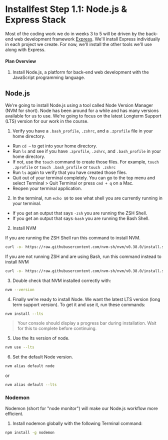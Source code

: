 # Installfest Step 1.1: Node.js & Express Stack

Most of the coding work we do in weeks 3 to 5 will be driven by the back-end web development framework [Express](http://expressjs.com). We'll install Express individually in each project we create. For now, we'll install the other tools we'll use along with Express.

#### Plan Overview

1. Install Node.js, a platform for back-end web development with the JavaScript programming language.
<!-- 1. Install MongoDB, the database we'll use with our Node.js and Express stack. -->

## Node.js

We're going to install Node.js using a tool called Node Version Manager (NVM for short). Node has been around for a while and has many versions available for us to use. We're going to focus on the latest Longterm Support (LTS) version for our work in the course.

1. Verify you have a `.bash_profile`, `.zshrc`, and a `.zprofile` file in your home directory.
- Run `cd ~` to get into your home directory.
- Run `ls` and see if you have `.zprofile`, `.zshrc`, and `.bash_profile` in your home directory.
- If not, use the `touch` command to create those files. For example, `touch .zprofile` or `touch .bash_profile` or `touch .zshrc`
- Run `ls` again to verify that you have created those files.
- Quit out of your terminal completely. You can go to the top menu and select Terminal > Quit Terminal or press `cmd + q` on a Mac.
- Reopen your terminal application.

2. In the terminal, run `echo $0` to see what shell you are currently running in your terminal.
- If you get an output that says `-zsh` you are running the ZSH Shell.
- If you get an output that says`-bash` you are running the Bash Shell.

2. Install NVM

If you are running the ZSH Shell run this command to install NVM.
```bash
curl -o- https://raw.githubusercontent.com/nvm-sh/nvm/v0.38.0/install.sh | zsh
```

If you are not running ZSH and are using Bash, run this command instead to install NVM
```bash
curl -o- https://raw.githubusercontent.com/nvm-sh/nvm/v0.38.0/install.sh | bash
```

3. Double check that NVM installed correctly with:

```bash
nvm --version
```

4. Finally we're ready to install Node. We want the latest LTS version (long term support version). To get it and use it, run these commands:

```bash
nvm install --lts
```

> Your console should display a progress bar during installation. Wait for this to complete before continuing.

5. Use the lts version of node.

```bash
nvm use --lts
```

6. Set the default Node version.
```bash
nvm alias default node
```
or 
```bash
nvm alias default --lts
```

### Nodemon

Nodemon (short for "node monitor") will make our Node.js workflow more efficient.

1. Install nodemon globally with the following Terminal command:

```bash
npm install -g nodemon
```

<!-- ## MongoDB

MonogDB is a database that stores information as easy to read "documents". We'll use it to store data in our Node.js and Express stack.

1. To install Mongodb please follow the install instructions on their site for your operating system.

[Install Instructions](https://docs.mongodb.com/manual/administration/install-community/)


2. After the installation, run the `which` command to verify the install was successful.

```bash
which mongo
```

If this has worked correctly, you will see `/usr/local/bin/mongo` as the output from terminal.

## MongoDB Compass

[MongoDB Compass](https://www.mongodb.com/try/download/compass) is a GUI (Graphical User Interface) tool to easily visualize our data in MongoDB. We'll install this one as well to help with development when we begin working with MongoDB.
 -->
<!-- 
## Robo3T

Robo3T is a GUI (Graphical User Interface) tool to let us see the data in our Mongo databases. Let's install that now.

1. Go to [https://robomongo.org/download](https://robomongo.org/download) and download the free (community) edition.
2. Install it!

## Next Up

- [Install Visual Studio Code](./mac-dev-tools/editor-vsc.md)

![](https://media.giphy.com/media/l3dj09hpsfuYkijDi/giphy.gif) -->
